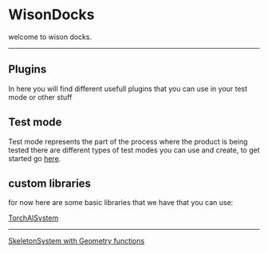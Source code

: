 # WisonDocks

welcome to wison docks.
___
## Plugins

In here you will find different usefull plugins that you can use in your test mode or other stuff

## Test mode

Test mode represents the part of the process where the product is being tested there are different types of test modes
you can use and create, to get started go [here](https://github.com/nikinov/WickonHightech/tree/RealDocksForTestMode/WisonDocks/TestMode/BASE.md).

## custom libraries

for now here are some basic libraries that we have that you can use:

[TorchAISystem](https://github.com/nikinov/WickonHightech/tree/main/src/AIVisionSystem/README.md)
___
[SkeletonSystem with Geometry functions](https://github.com/nikinov/WickonHightech/blob/RealDocksForTestMode/WisonDocks/CSharpeSource/Calculations/SkeletonSystem/Skeletonizer/SKELETONIZER.md)
